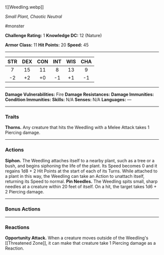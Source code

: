 ![[Weedling.webp]]

*Small Plant, Chaotic Neutral*

#monster

**Challenge Rating:** 1
**Knowledge DC:** 12 (Nature)

**Armor Class:** 11
**Hit Points:** 20
**Speed:** 45

---
STR | DEX | CON | INT | WIS | CHA
:--:|:---:|:---:|:---:|:---:|:---:
7   | 15  | 11  | 8   | 13  | 9 
-2  | +2  | +0  | -1  | +1  | -1  

---
**Damage Vulnerabilities:** Fire
**Damage Resistances:**
**Damage Immunities:**
**Condition Immunities:**
**Skills:** N/A
**Senses:** N/A
**Languages:** —

---
### **Traits**
**Thorns.** Any creature that hits the Weedling with a Melee Attack takes 1 Piercing damage.

---
### **Actions**
**Siphon.** The Weedling attaches itself to a nearby plant, such as a tree or a bush, and begins siphoning the life of the plant. Its Speed becomes 0 and it regains 1d8 + 2 Hit Points at the start of each of its Turns. While attached to a plant in this way, the Weedling can take an Action to unattach itself, returning its Speed to normal.
**Pin Needles.** The Weedling spits small, sharp needles at a creature within 20 feet of itself. On a hit, the target takes 1d6 + 2 Piercing damage.

---
### **Bonus Actions**

---
### **Reactions**
**Opportunity Attack.** When a creature moves outside of the Weedling's [[Threatened Zone]], it can make that creature take 1 Piercing damage as a Reaction.